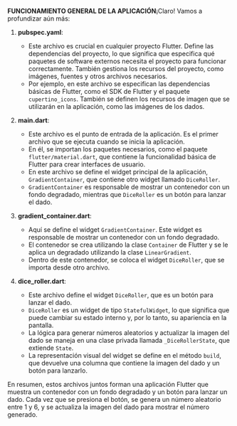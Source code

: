 **FUNCIONAMIENTO GENERAL DE LA APLICACIÓN**¡Claro! Vamos a profundizar aún más:

1. **pubspec.yaml**:
   - Este archivo es crucial en cualquier proyecto Flutter. Define las dependencias del proyecto, lo que significa que especifica qué paquetes de software externos necesita el proyecto para funcionar correctamente. También gestiona los recursos del proyecto, como imágenes, fuentes y otros archivos necesarios.
   - Por ejemplo, en este archivo se especifican las dependencias básicas de Flutter, como el SDK de Flutter y el paquete `cupertino_icons`. También se definen los recursos de imagen que se utilizarán en la aplicación, como las imágenes de los dados.

2. **main.dart**:
   - Este archivo es el punto de entrada de la aplicación. Es el primer archivo que se ejecuta cuando se inicia la aplicación.
   - En él, se importan los paquetes necesarios, como el paquete `flutter/material.dart`, que contiene la funcionalidad básica de Flutter para crear interfaces de usuario.
   - En este archivo se define el widget principal de la aplicación, `GradientContainer`, que contiene otro widget llamado `DiceRoller`.
   - `GradientContainer` es responsable de mostrar un contenedor con un fondo degradado, mientras que `DiceRoller` es un botón para lanzar el dado.

3. **gradient_container.dart**:
   - Aquí se define el widget `GradientContainer`. Este widget es responsable de mostrar un contenedor con un fondo degradado.
   - El contenedor se crea utilizando la clase `Container` de Flutter y se le aplica un degradado utilizando la clase `LinearGradient`.
   - Dentro de este contenedor, se coloca el widget `DiceRoller`, que se importa desde otro archivo.

4. **dice_roller.dart**:
   - Este archivo define el widget `DiceRoller`, que es un botón para lanzar el dado.
   - `DiceRoller` es un widget de tipo `StatefulWidget`, lo que significa que puede cambiar su estado interno y, por lo tanto, su apariencia en la pantalla.
   - La lógica para generar números aleatorios y actualizar la imagen del dado se maneja en una clase privada llamada `_DiceRollerState`, que extiende `State`.
   - La representación visual del widget se define en el método `build`, que devuelve una columna que contiene la imagen del dado y un botón para lanzarlo.

En resumen, estos archivos juntos forman una aplicación Flutter que muestra un contenedor con un fondo degradado y un botón para lanzar un dado. Cada vez que se presiona el botón, se genera un número aleatorio entre 1 y 6, y se actualiza la imagen del dado para mostrar el número generado.
